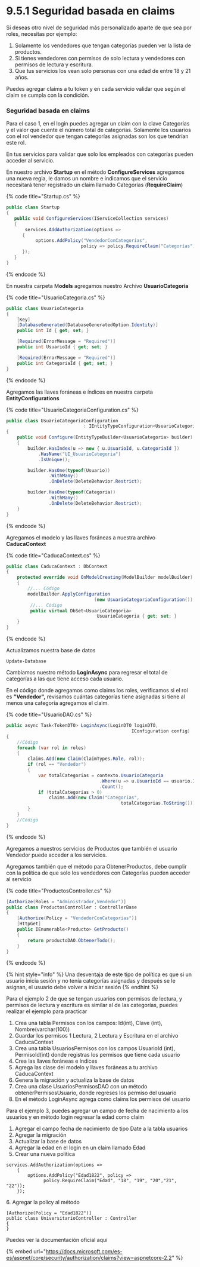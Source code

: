 # 9.5.1 Seguridad basada en claims

Si deseas otro nivel de seguridad más personalizado aparte de que sea por roles, necesitas por ejemplo:

1. Solamente los vendedores que tengan categorías pueden ver la lista de productos.
2. Si tienes vendedores con permisos de solo lectura y vendedores con permisos de lectura y escritura.
3. Que tus servicios los vean solo personas con una edad de entre 18 y 21 años.

Puedes agregar claims a tu token y en cada servicio validar que según el claim se cumpla con la condición.&#x20;

### Seguridad basada en claims

Para el caso 1, en el login puedes agregar un claim con la clave Categorias y el valor que cuente el número total de categorías.  Solamente los usuarios con el rol vendedor que tengan categorías asignadas son los que tendrían este rol.

En tus servicios para validar que solo los empleados con categorías pueden acceder al servicio.

En nuestro archivo **Startup**  en el método **ConfigureServices** agregamos una nueva regla, le damos un nombre e indicamos que el servicio necesitará tener registrado un claim llamado Categorías (**RequireClaim**)

{% code title="Startup.cs" %}
```csharp
public class Startup
{
   public void ConfigureServices(IServiceCollection services)
   {
       services.AddAuthorization(options =>
      {
           options.AddPolicy("VendedorConCategorias", 
                            policy => policy.RequireClaim("Categorías"));
      }); 
   }
}
```
{% endcode %}

En nuestra carpeta M**odels** agregamos nuestro Archivo **UsuarioCategoria**

{% code title="UsuarioCategoria.cs" %}
```csharp
public class UsuarioCategoria
{
    [Key]
    [DatabaseGenerated(DatabaseGeneratedOption.Identity)]
    public int Id { get; set; }

    [Required(ErrorMessage = "Required")]
    public int UsuarioId { get; set; }

    [Required(ErrorMessage = "Required")]
    public int CategoriaId { get; set; }
}
```
{% endcode %}

Agregamos las llaves foráneas e índices en nuestra carpeta **EntityConfigurations**

{% code title="UsuarioCategoriaConfiguration.cs" %}
```csharp
public class UsuarioCategoriaConfiguration
                             : IEntityTypeConfiguration<UsuarioCategoria>
{
    public void Configure(EntityTypeBuilder<UsuarioCategoria> builder)
    {
        builder.HasIndex(u => new { u.UsuarioId, u.CategoriaId })
            .HasName("UI_UsuarioCategoria")
            .IsUnique();

        builder.HasOne(typeof(Usuario))
                .WithMany()
                .OnDelete(DeleteBehavior.Restrict);

        builder.HasOne(typeof(Categoria))
                .WithMany()
                .OnDelete(DeleteBehavior.Restrict);
    }
}
```
{% endcode %}

Agregamos el modelo y las llaves foráneas a nuestra archivo **CaducaContext**

{% code title="CaducaContext.cs" %}
```csharp
public class CaducaContext : DbContext
{
    protected override void OnModelCreating(ModelBuilder modelBuilder)
    {
        //... Código
        modelBuilder.ApplyConfiguration
                                 (new UsuarioCategoriaConfiguration());
         //... Código
         public virtual DbSet<UsuarioCategoria> 
                                  UsuarioCategoria { get; set; }
    }
}
```
{% endcode %}

Actualizamos nuestra base de datos

```
Update-Database
```

Cambiamos nuestro método **LoginAsync** para regresar el total de categorías a las que tiene acceso cada usuario.&#x20;

En el código donde agregamos como claims los roles, verificamos si el rol es **"Vendedor",** revisamos cuántas categorías tiene asignadas si tiene al menos una categoría agregamos el claim.

{% code title="UsuarioDAO.cs" %}
```csharp
public async Task<TokenDTO> LoginAsync(LoginDTO loginDTO,
                                               IConfiguration config)
{
    //Código
    foreach (var rol in roles)
    {
        claims.Add(new Claim(ClaimTypes.Role, rol));
        if (rol == "Vendedor")
        {
            var totalCategorias = contexto.UsuarioCategoria
                                   .Where(u => u.UsuarioId == usuario.Id)
                                   .Count();
            if (totalCategorias > 0)
                claims.Add(new Claim("Categorias", 
                                           totalCategorias.ToString()));
        }
    }
    //Código       
}
```
{% endcode %}

Agregamos a nuestros servicios de Productos que también el usuario Vendedor puede acceder a los servicios.

Agregamos también que el método para ObtenerProductos, debe cumplir con la política de que solo los vendedores con Categorías pueden acceder al servicio

{% code title="ProductosController.cs" %}
```csharp
[Authorize(Roles = "Administrador,Vendedor")]
public class ProductosController : ControllerBase
{
    [Authorize(Policy = "VendedorConCategorias")]
    [HttpGet]
    public IEnumerable<Producto> GetProducto()
    {
        return productoDAO.ObtenerTodo();
    }
}
```
{% endcode %}

{% hint style="info" %}
Una desventaja de este tipo de política es que si un usuario inicia sesión y no tenía categorías asignadas y después se le asignan, el usuario debe volver a iniciar sesión
{% endhint %}

Para el ejemplo 2 de que se tengan usuarios con permisos de lectura, y permisos de lectura y escritura es similar al de las categorías, puedes realizar el ejemplo para practicar

1. Crea una tabla Permisos con los campos: Id(int), Clave (int), Nombre(varchar(100))&#x20;
2. Guardar los permisos 1 Lectura, 2 Lectura y Escritura en el archivo CaducaContext
3. Crea una tabla UsuariosPermisos con los campos UsuarioId (int), PermisoId(int) donde registras los permisos que tiene cada usuario
4. Crea las llaves foráneas e índices
5. Agrega las clase del modelo y llaves foráneas a tu archivo CaducaContext
6. Genera la migración y actualiza la base de datos
7. Crea una clase UsuariosPermisosDAO con un método obtenerPermisosUsuario, donde regreses los permiso del usuario
8. En el método LoginAsync agrega como claims los permisos del usuario

Para el ejemplo 3, puedes agregar un campo de fecha de nacimiento a los usuarios y en método login regresar la edad como claim

1. Agregar el campo fecha de nacimiento de tipo Date a la tabla usuarios
2. Agregar la migración
3. Actualizar la base de datos
4. Agregar la edad en el login en un claim llamado Edad
5. Crear una nueva política

```
services.AddAuthorization(options =>
    {
        options.AddPolicy("Edad1822", policy =>
              policy.RequireClaim("Edad", "18", "19", "20","21", "22"));
    });
```

6\. Agregar la policy al método

```
[Authorize(Policy = "Edad1822")]
public class UniversitarioController : Controller
{
}
```

Puedes ver la documentación oficial aquí

{% embed url="https://docs.microsoft.com/es-es/aspnet/core/security/authorization/claims?view=aspnetcore-2.2" %}

